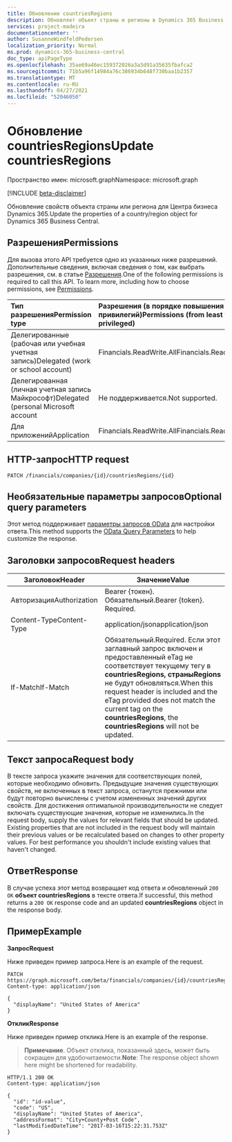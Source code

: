 ```yaml
---
title: Обновление countriesRegions
description: Обновляет объект страны и регионы в Dynamics 365 Business Central.
services: project-madeira
documentationcenter: ''
author: SusanneWindfeldPedersen
localization_priority: Normal
ms.prod: dynamics-365-business-central
doc_type: apiPageType
ms.openlocfilehash: 35ae69a46ec159372026a3a3d91a35635fbafca2
ms.sourcegitcommit: 71b5a96f14984a76c386934b648f730baa1b2357
ms.translationtype: MT
ms.contentlocale: ru-RU
ms.lasthandoff: 04/27/2021
ms.locfileid: "52046050"
---
```

# <a name="update-countriesregions"></a><span data-ttu-id="3497d-103">Обновление countriesRegions</span><span class="sxs-lookup"><span data-stu-id="3497d-103">Update countriesRegions</span></span>

<span data-ttu-id="3497d-104">Пространство имен: microsoft.graph</span><span class="sxs-lookup"><span data-stu-id="3497d-104">Namespace: microsoft.graph</span></span>

[!INCLUDE [beta-disclaimer](../../includes/beta-disclaimer.md)]

<span data-ttu-id="3497d-105">Обновление свойств объекта страны или региона для Центра бизнеса Dynamics 365.</span><span class="sxs-lookup"><span data-stu-id="3497d-105">Update the properties of a country/region object for Dynamics 365 Business Central.</span></span>

## <a name="permissions"></a><span data-ttu-id="3497d-106">Разрешения</span><span class="sxs-lookup"><span data-stu-id="3497d-106">Permissions</span></span>
<span data-ttu-id="3497d-p101">Для вызова этого API требуется одно из указанных ниже разрешений. Дополнительные сведения, включая сведения о том, как выбрать разрешения, см. в статье [Разрешения](/graph/permissions-reference).</span><span class="sxs-lookup"><span data-stu-id="3497d-p101">One of the following permissions is required to call this API. To learn more, including how to choose permissions, see [Permissions](/graph/permissions-reference).</span></span>

|<span data-ttu-id="3497d-109">Тип разрешения</span><span class="sxs-lookup"><span data-stu-id="3497d-109">Permission type</span></span> |<span data-ttu-id="3497d-110">Разрешения (в порядке повышения привилегий)</span><span class="sxs-lookup"><span data-stu-id="3497d-110">Permissions (from least to most privileged)</span></span>|
|:---------------|:------------------------------------------|
|<span data-ttu-id="3497d-111">Делегированные (рабочая или учебная учетная запись)</span><span class="sxs-lookup"><span data-stu-id="3497d-111">Delegated (work or school account)</span></span>|<span data-ttu-id="3497d-112">Financials.ReadWrite.All</span><span class="sxs-lookup"><span data-stu-id="3497d-112">Financials.ReadWrite.All</span></span> |
|<span data-ttu-id="3497d-113">Делегированная (личная учетная запись Майкрософт)</span><span class="sxs-lookup"><span data-stu-id="3497d-113">Delegated (personal Microsoft account</span></span>|<span data-ttu-id="3497d-114">Не поддерживается.</span><span class="sxs-lookup"><span data-stu-id="3497d-114">Not supported.</span></span>|
|<span data-ttu-id="3497d-115">Для приложений</span><span class="sxs-lookup"><span data-stu-id="3497d-115">Application</span></span>|<span data-ttu-id="3497d-116">Financials.ReadWrite.All</span><span class="sxs-lookup"><span data-stu-id="3497d-116">Financials.ReadWrite.All</span></span>|

## <a name="http-request"></a><span data-ttu-id="3497d-117">HTTP-запрос</span><span class="sxs-lookup"><span data-stu-id="3497d-117">HTTP request</span></span>
```http
PATCH /financials/companies/{id}/countriesRegions/{id}
```

## <a name="optional-query-parameters"></a><span data-ttu-id="3497d-118">Необязательные параметры запросов</span><span class="sxs-lookup"><span data-stu-id="3497d-118">Optional query parameters</span></span>
<span data-ttu-id="3497d-119">Этот метод поддерживает [параметры запросов OData](/graph/query-parameters) для настройки ответа.</span><span class="sxs-lookup"><span data-stu-id="3497d-119">This method supports the [OData Query Parameters](/graph/query-parameters) to help customize the response.</span></span>

## <a name="request-headers"></a><span data-ttu-id="3497d-120">Заголовки запросов</span><span class="sxs-lookup"><span data-stu-id="3497d-120">Request headers</span></span>
|<span data-ttu-id="3497d-121">Заголовок</span><span class="sxs-lookup"><span data-stu-id="3497d-121">Header</span></span>|<span data-ttu-id="3497d-122">Значение</span><span class="sxs-lookup"><span data-stu-id="3497d-122">Value</span></span>|
|------|-----|
|<span data-ttu-id="3497d-123">Авторизация</span><span class="sxs-lookup"><span data-stu-id="3497d-123">Authorization</span></span> |<span data-ttu-id="3497d-p102">Bearer {токен}. Обязательный.</span><span class="sxs-lookup"><span data-stu-id="3497d-p102">Bearer {token}. Required.</span></span>|
|<span data-ttu-id="3497d-126">Content-Type</span><span class="sxs-lookup"><span data-stu-id="3497d-126">Content-Type</span></span>  |<span data-ttu-id="3497d-127">application/json</span><span class="sxs-lookup"><span data-stu-id="3497d-127">application/json</span></span>|
|<span data-ttu-id="3497d-128">If-Match</span><span class="sxs-lookup"><span data-stu-id="3497d-128">If-Match</span></span>      |<span data-ttu-id="3497d-129">Обязательный.</span><span class="sxs-lookup"><span data-stu-id="3497d-129">Required.</span></span> <span data-ttu-id="3497d-130">Если этот заглавный запрос включен и предоставленный eTag не соответствует текущему тегу в **countriesRegions,** **страныRegions** не будут обновляться.</span><span class="sxs-lookup"><span data-stu-id="3497d-130">When this request header is included and the eTag provided does not match the current tag on the **countriesRegions**, the **countriesRegions** will not be updated.</span></span> |

## <a name="request-body"></a><span data-ttu-id="3497d-131">Текст запроса</span><span class="sxs-lookup"><span data-stu-id="3497d-131">Request body</span></span>
<span data-ttu-id="3497d-p104">В тексте запроса укажите значения для соответствующих полей, которые необходимо обновить. Предыдущие значения существующих свойств, не включенных в текст запроса, останутся прежними или будут повторно вычислены с учетом измененных значений других свойств. Для достижения оптимальной производительности не следует включать существующие значения, которые не изменились.</span><span class="sxs-lookup"><span data-stu-id="3497d-p104">In the request body, supply the values for relevant fields that should be updated. Existing properties that are not included in the request body will maintain their previous values or be recalculated based on changes to other property values. For best performance you shouldn't include existing values that haven't changed.</span></span>

## <a name="response"></a><span data-ttu-id="3497d-135">Ответ</span><span class="sxs-lookup"><span data-stu-id="3497d-135">Response</span></span>
<span data-ttu-id="3497d-136">В случае успеха этот метод возвращает код ответа и обновленный `200 OK` **объект countriesRegions** в тексте ответа.</span><span class="sxs-lookup"><span data-stu-id="3497d-136">If successful, this method returns a `200 OK` response code and an updated **countriesRegions** object in the response body.</span></span>

## <a name="example"></a><span data-ttu-id="3497d-137">Пример</span><span class="sxs-lookup"><span data-stu-id="3497d-137">Example</span></span>

<span data-ttu-id="3497d-138">**Запрос**</span><span class="sxs-lookup"><span data-stu-id="3497d-138">**Request**</span></span>

<span data-ttu-id="3497d-139">Ниже приведен пример запроса.</span><span class="sxs-lookup"><span data-stu-id="3497d-139">Here is an example of the request.</span></span>

```http
PATCH https://graph.microsoft.com/beta/financials/companies/{id}/countriesRegions/{id}
Content-type: application/json

{
  "displayName": "United States of America"
}
```

<span data-ttu-id="3497d-140">**Отклик**</span><span class="sxs-lookup"><span data-stu-id="3497d-140">**Response**</span></span>

<span data-ttu-id="3497d-141">Ниже приведен пример отклика.</span><span class="sxs-lookup"><span data-stu-id="3497d-141">Here is an example of the response.</span></span> 

> <span data-ttu-id="3497d-142">**Примечание**. Объект отклика, показанный здесь, может быть сокращен для удобочитаемости.</span><span class="sxs-lookup"><span data-stu-id="3497d-142">**Note**: The response object shown here might be shortened for readability.</span></span>

```http
HTTP/1.1 200 OK
Content-type: application/json

{
  "id": "id-value",
  "code": "US",
  "displayName": "United States of America",
  "addressFormat": "City+County+Post Code",
  "lastModifiedDateTime": "2017-03-16T15:22:31.753Z"
}
```



